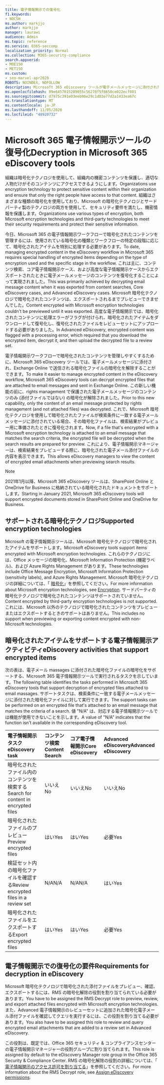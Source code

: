 ```yaml
---
title: 電子情報開示での復号化
f1.keywords:
- NOCSH
ms.author: markjjo
author: markjjo
manager: laurawi
audience: Admin
ms.topic: reference
ms.service: O365-seccomp
localization_priority: Normal
ms.collection: M365-security-compliance
search.appverid:
- MOE150
- MET150
ms.custom:
- seo-marvel-apr2020
ROBOTS: NOINDEX, NOFOLLOW
description: Microsoft 365 eDiscovery ツールが電子メールメッセージに添付された暗号化ドキュメントを処理する方法について説明します。
ms.openlocfilehash: 89e6457015289055c56278f5f8650ce022ecf081
ms.sourcegitcommit: d7975c391e03eeb96e29c1d02e77d2a1433ea67c
ms.translationtype: MT
ms.contentlocale: ja-JP
ms.lasthandoff: 11/05/2020
ms.locfileid: "48920732"
---
```

# <a name="decryption-in-microsoft-365-ediscovery-tools"></a><span data-ttu-id="7a580-103">Microsoft 365 電子情報開示ツールの復号化</span><span class="sxs-lookup"><span data-stu-id="7a580-103">Decryption in Microsoft 365 eDiscovery tools</span></span>

<span data-ttu-id="7a580-104">組織は暗号化テクノロジを使用して、組織内の機密コンテンツを保護し、適切な人物だけがそのコンテンツにアクセスできるようにします。</span><span class="sxs-lookup"><span data-stu-id="7a580-104">Organizations use encryption technology to protect sensitive content within their organization and ensure that only the right people have access to that content.</span></span> <span data-ttu-id="7a580-105">組織はさまざまな種類の暗号化を使用しており、Microsoft の暗号化テクノロジとサードパーティ製のテクノロジの両方を使用して、セキュリティ要件を満たし、機密情報を保護します。</span><span class="sxs-lookup"><span data-stu-id="7a580-105">Organizations use various types of encryption, both Microsoft encryption technologies and third-party technologies to meet their security requirements and protect their sensitive information.</span></span>

<span data-ttu-id="7a580-106">今日、Microsoft 365 の電子情報開示ワークフローで暗号化されたコンテンツを管理するには、使用されている暗号化の種類とワークフローの特定の段階に応じて、暗号化されたアイテムを特別に処理する必要があります。</span><span class="sxs-lookup"><span data-stu-id="7a580-106">To date, managing encrypted content in the eDiscovery workflow in Microsoft 365 requires special handling of encrypted items depending on the type of encryption used and the specific stage in the workflow.</span></span> <span data-ttu-id="7a580-107">これは主に、コンテンツ検索、コア電子情報開示ケース、および高度な電子情報開示ケースからエクスポートされたときに電子メールメッセージのコンテンツを復号化することによって実現されました。</span><span class="sxs-lookup"><span data-stu-id="7a580-107">This was primarily achieved by decrypting email message content when it was exported from content searches, Core eDiscovery cases, and Advanced eDiscovery cases.</span></span> <span data-ttu-id="7a580-108">Microsoft 暗号化テクノロジで暗号化されたコンテンツは、エクスポートされるまでプレビューできませんでした。</span><span class="sxs-lookup"><span data-stu-id="7a580-108">Content encrypted with Microsoft encryption technologies couldn't be previewed until it was exported.</span></span> <span data-ttu-id="7a580-109">高度な電子情報開示では、暗号化されたコンテンツに処理エラーがフラグが付けられ、暗号化されたアイテムをダウンロードして復号化し、復号化されたファイルをレビューセットにアップロードする必要がありました。</span><span class="sxs-lookup"><span data-stu-id="7a580-109">In Advanced eDiscovery, encrypted content was flagged with a processing error, which required that you download the encrypted item, decrypt it, and then upload the decrypted file to a review set.</span></span>

<span data-ttu-id="7a580-110">電子情報開示ワークフローで暗号化されたコンテンツを管理しやすくするために、Microsoft 365 eDiscovery ツールでは、電子メールメッセージに添付され、Exchange Online で送信される暗号化ファイルの暗号化を解除することができます。</span><span class="sxs-lookup"><span data-stu-id="7a580-110">To make it easier to manage encrypted content in the eDiscovery workflow, Microsoft 365 eDiscovery tools can decrypt encrypted files that are attached to email messages and sent in Exchange Online.</span></span> <span data-ttu-id="7a580-111">この新しい機能の前に、rights management で保護された電子メールメッセージのコンテンツのみ (添付ファイルではない) の暗号化が解除されました。</span><span class="sxs-lookup"><span data-stu-id="7a580-111">Prior to this new capability, only the content of an email message protected by rights management (and not attached files) was decrypted.</span></span> <span data-ttu-id="7a580-112">これで、Microsoft 暗号化テクノロジを使用して暗号化されたファイルが検索条件に一致する電子メールメッセージに添付されている場合、その暗号化ファイルは、検索結果がプレビュー用に準備されたときに復号化されます。</span><span class="sxs-lookup"><span data-stu-id="7a580-112">Now, if a file that's encrypted with a Microsoft encryption technology is attached to an email message that matches the search criteria, the encrypted file will be decrypted when the search results are prepared for preview.</span></span> <span data-ttu-id="7a580-113">これにより、電子情報開示マネージャーは、検索結果をプレビューする際に、暗号化された電子メール添付ファイルの内容を表示できます。</span><span class="sxs-lookup"><span data-stu-id="7a580-113">This allows eDiscovery managers to view the content of encrypted email attachments when previewing search results.</span></span>

> [!NOTE]
> <span data-ttu-id="7a580-114">2021年1月以降、Microsoft 365 eDiscovery ツールは、SharePoint Online と OneDrive for Business に格納されている暗号化されたドキュメントをサポートします。</span><span class="sxs-lookup"><span data-stu-id="7a580-114">Starting in January 2021, Microsoft 365 eDiscovery tools will support encrypted documents stored in SharePoint Online and OneDrive for Business.</span></span>

## <a name="supported-encryption-technologies"></a><span data-ttu-id="7a580-115">サポートされる暗号化テクノロジ</span><span class="sxs-lookup"><span data-stu-id="7a580-115">Supported encryption technologies</span></span>

<span data-ttu-id="7a580-116">Microsoft の電子情報開示ツールは、Microsoft 暗号化テクノロジで暗号化されたアイテムをサポートします。</span><span class="sxs-lookup"><span data-stu-id="7a580-116">Microsoft eDiscovery tools support items encrypted with Microsoft encryption technologies.</span></span> <span data-ttu-id="7a580-117">これらのテクノロジには、Office メッセージの暗号化、Microsoft Information Protection (機密ラベル)、および Azure Rights Management があります。</span><span class="sxs-lookup"><span data-stu-id="7a580-117">These technologies include Office Message Encryption, Microsoft Information Protection (sensitivity labels), and Azure Rights Management.</span></span> <span data-ttu-id="7a580-118">Microsoft 暗号化テクノロジの詳細については、「 [暗号化](encryption.md)」を参照してください。</span><span class="sxs-lookup"><span data-stu-id="7a580-118">For more information about Microsoft encryption technologies, see [Encryption](encryption.md).</span></span> <span data-ttu-id="7a580-119">サードパーティの暗号化テクノロジで暗号化されたコンテンツはサポートされていません。</span><span class="sxs-lookup"><span data-stu-id="7a580-119">Content encrypted by third-party encryption technologies is not supported.</span></span> <span data-ttu-id="7a580-120">これには、Microsoft 以外のテクノロジで暗号化されたコンテンツをプレビューまたはエクスポートするときのサポートはありません。</span><span class="sxs-lookup"><span data-stu-id="7a580-120">This includes no support when previewing or exporting content encrypted with non-Microsoft technologies.</span></span>

## <a name="ediscovery-activities-that-support-encrypted-items"></a><span data-ttu-id="7a580-121">暗号化されたアイテムをサポートする電子情報開示アクティビティ</span><span class="sxs-lookup"><span data-stu-id="7a580-121">eDiscovery activities that support encrypted items</span></span>

<span data-ttu-id="7a580-122">次の表は、電子メール massages に添付された暗号化ファイルの暗号化をサポートする、Microsoft 365 電子情報開示ツールで実行されるタスクを示しています。</span><span class="sxs-lookup"><span data-stu-id="7a580-122">The following table identifies the tasks performed in Microsoft 365 eDiscovery tools that support decryption of encrypted files attached to email massages.</span></span> <span data-ttu-id="7a580-123">サポートタスクは、検索条件に一致する電子メールメッセージに添付された暗号化ファイルに対して実行できます。</span><span class="sxs-lookup"><span data-stu-id="7a580-123">The support tasks can be performed on an encrypted file that's attached to an email message that matches the criteria of a search.</span></span> <span data-ttu-id="7a580-124">値 "N/A" は、対応する電子情報開示ツールでは機能が使用できないことを示します。</span><span class="sxs-lookup"><span data-stu-id="7a580-124">A value of "N/A" indicates that the function isn't available in the corresponding eDiscovery tool.</span></span>

|<span data-ttu-id="7a580-125">電子情報開示タスク</span><span class="sxs-lookup"><span data-stu-id="7a580-125">eDiscovery task</span></span>  |<span data-ttu-id="7a580-126">コンテンツ検索</span><span class="sxs-lookup"><span data-stu-id="7a580-126">Content Search</span></span>  |<span data-ttu-id="7a580-127">コア電子情報開示</span><span class="sxs-lookup"><span data-stu-id="7a580-127">Core eDiscovery</span></span>  |<span data-ttu-id="7a580-128">Advanced eDiscovery</span><span class="sxs-lookup"><span data-stu-id="7a580-128">Advanced eDiscovery</span></span>  |
|:---------|:---------|:---------|:---------|
|<span data-ttu-id="7a580-129">暗号化されたファイル内のコンテンツを検索する</span><span class="sxs-lookup"><span data-stu-id="7a580-129">Search for content in encrypted files</span></span>     |<span data-ttu-id="7a580-130">いいえ</span><span class="sxs-lookup"><span data-stu-id="7a580-130">No</span></span>      |<span data-ttu-id="7a580-131">いいえ</span><span class="sxs-lookup"><span data-stu-id="7a580-131">No</span></span>      |<span data-ttu-id="7a580-132">いいえ</span><span class="sxs-lookup"><span data-stu-id="7a580-132">No</span></span>      |
|<span data-ttu-id="7a580-133">暗号化されたファイルのプレビュー</span><span class="sxs-lookup"><span data-stu-id="7a580-133">Preview encrypted files</span></span>     |<span data-ttu-id="7a580-134">はい</span><span class="sxs-lookup"><span data-stu-id="7a580-134">Yes</span></span>      |<span data-ttu-id="7a580-135">はい</span><span class="sxs-lookup"><span data-stu-id="7a580-135">Yes</span></span>     |<span data-ttu-id="7a580-136">必要</span><span class="sxs-lookup"><span data-stu-id="7a580-136">Yes</span></span>       |
|<span data-ttu-id="7a580-137">検証セット内の暗号化ファイルを確認する</span><span class="sxs-lookup"><span data-stu-id="7a580-137">Review encrypted files in a review set</span></span>    |<span data-ttu-id="7a580-138">N/A</span><span class="sxs-lookup"><span data-stu-id="7a580-138">N/A</span></span>      |<span data-ttu-id="7a580-139">N/A</span><span class="sxs-lookup"><span data-stu-id="7a580-139">N/A</span></span>        | <span data-ttu-id="7a580-140">はい</span><span class="sxs-lookup"><span data-stu-id="7a580-140">Yes</span></span>        |
|<span data-ttu-id="7a580-141">暗号化されたファイルをエクスポートする</span><span class="sxs-lookup"><span data-stu-id="7a580-141">Export encrypted files</span></span>    |<span data-ttu-id="7a580-142">はい</span><span class="sxs-lookup"><span data-stu-id="7a580-142">Yes</span></span>       |<span data-ttu-id="7a580-143">はい</span><span class="sxs-lookup"><span data-stu-id="7a580-143">Yes</span></span>  |<span data-ttu-id="7a580-144">必要</span><span class="sxs-lookup"><span data-stu-id="7a580-144">Yes</span></span>    |

## <a name="requirements-for-decryption-in-ediscovery"></a><span data-ttu-id="7a580-145">電子情報開示での復号化の要件</span><span class="sxs-lookup"><span data-stu-id="7a580-145">Requirements for decryption in eDiscovery</span></span>

<span data-ttu-id="7a580-146">Microsoft 暗号化テクノロジで暗号化された添付ファイルをプレビュー、確認、エクスポートするには、RMS の暗号化解除の役割を割り当てられている必要があります。</span><span class="sxs-lookup"><span data-stu-id="7a580-146">You have to be assigned the RMS Decrypt role to preview, review, and export attached files encrypted with Microsoft encryption technologies.</span></span> <span data-ttu-id="7a580-147">また、Advanced 電子情報開示のレビューセットに追加された暗号化電子メール添付ファイルを確認してクエリを実行するには、この役割を割り当てる必要があります。</span><span class="sxs-lookup"><span data-stu-id="7a580-147">You also have to be assigned this role to review and query encrypted email attachments that are added to a review set in Advanced eDiscovery.</span></span>

<span data-ttu-id="7a580-148">この役割は、既定では、Office 365 セキュリティ & コンプライアンスセンターの電子情報開示マネージャーの役割グループに割り当てられます。</span><span class="sxs-lookup"><span data-stu-id="7a580-148">This role is assigned by default to the eDiscovery Manager role group in the Office 365 Security & Compliance Center.</span></span> <span data-ttu-id="7a580-149">RMS の暗号化解除の役割の詳細については、「 [電子情報開示のアクセス許可を割り当てる](assign-ediscovery-permissions.md#rms-decrypt)」を参照してください。</span><span class="sxs-lookup"><span data-stu-id="7a580-149">For more information about the RMS Decrypt role, see [Assign eDiscovery permissions](assign-ediscovery-permissions.md#rms-decrypt).</span></span>
